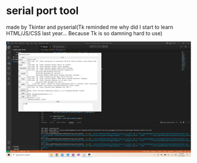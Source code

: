 # serial port tool 

made by Tkinter and pyserial(Tk reminded me why did I start to learn HTML/JS/CSS last year... Because Tk is so damning hard to use)

![](https://github.com/DAF201/serial_port_tool/blob/main/Screenshot%20(73).png)
